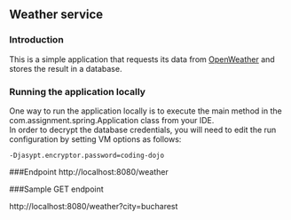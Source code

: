 Weather service
---

### Introduction

This is a simple application that requests its data from [OpenWeather](https://openweathermap.org/) and stores the result in a database.

### Running the application locally

One way to run the application locally is to execute the main method in the com.assignment.spring.Application class from your IDE.
<br>
In order to decrypt the database credentials, you will need to edit the run configuration by setting VM options as follows:
```
-Djasypt.encryptor.password=coding-dojo
```

###Endpoint
http://localhost:8080/weather

###Sample GET endpoint

http://localhost:8080/weather?city=bucharest